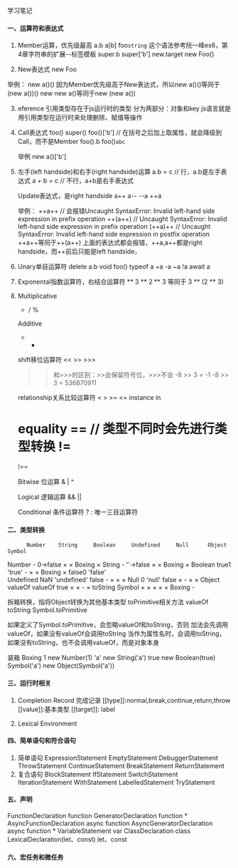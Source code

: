学习笔记
#### 一、运算符和表达式
1. Member运算，优先级最高
a.b
a[b]
foo`string`  这个语法参考阮一峰es6，第4章字符串的扩展--标签模板
super.b
super['b']
new.target
new Foo()

2. New表达式
new Foo

举例：
new a()()
因为Member优先级高于New表达式，所以new a()()等同于(new a())()
new new a()等同于new (new a())


3. eference 引用类型存在于js运行时的类型
分为两部分：对象和key
js语言就是用引用类型在运行时来处理删除、赋值等操作

4. Call表达式
   foo()
   super()
   foo()['b'] // 在括号之后加上取属性，就会降级到Call，而不是Member
   foo().b
   foo()`abc`

   举例
   new a()['b']

5. 左手(left handside)和右手(right handside)运算
   a.b = c  // 行，a.b是左手表达式
   a + b = c  // 不行，a+b是右手表达式

   Update表达式，是right handside
   a++
   a--
   --a
   ++a

   举例：
   ++a++  // 会报错Uncaught SyntaxError: Invalid left-hand side expression in prefix operation
   ++(a++) // Uncaught SyntaxError: Invalid left-hand side expression in prefix operation
   (++a)++ // Uncaught SyntaxError: Invalid left-hand side expression in postfix operation
   ++a++等同于++(a++)
   上面的表达式都会报错，++a,a++都是right handside，而++前后只能是left handside，

6. Unary单目运算符
   delete a.b
   void foo()
   typeof a
   +a
   -a
   ~a
   !a
   await a

7. Exponental指数运算符，右结合运算符
   **
   3 ** 2 ** 3 等同于 3 ** (2 ** 3)

8. Multiplicative
   * / %
  
   Additive
   + - 
  
   shift移位运算符
   << >> >>>
   >>和>>>的区别：>>会保留符号位，>>>不会
   -8 >> 3 = -1
   -8 >> 3 = 536870911

   relationship关系比较运算符
   < > >= <= instance in

   equality
   ==   // 类型不同时会先进行类型转换
   !=
   ===
   !==

   Bitwise  位运算
   & | ^

   Logical 逻辑运算
   &&
   ||

   Conditional 条件运算符
   ? :  唯一三目运算符

#### 二、类型转换
          Number    String     Boolean     Undefined     Null      Object     Symbol
Number       -                 0->false       ×           ×        Boxing       ×
String                -        ''->false      ×           ×        Boxing       ×
Boolean   true1     'true'        -           ×           ×        Boxing       ×
          false0    'false'                               
Undefined  NaN      'undefined'  false        -           ×           ×         ×
Null        0       'null'       false        ×           -           ×         ×
Object    valueOf   valueOf      true         ×           ×           -         ×
                    toString 
Symbol      ×          ×           ×          ×           ×        Boxing       -

拆箱转换，指将Object转换为其他基本类型
toPrimitive相关方法
valueOf
toString
Symbol.toPrimitive

如果定义了Symbol.toPrimitive，会忽略valueOf和toString，否则
加法会先调用valueOf，如果没有valueOf会调用toString
当作为属性名时，会调用toString，如果没有toString，也不会调用valueOf，而是对象本身

装箱 Boxing
1            new Number(1)
'a'          new String('a')
true         new Boolean(true)
Symbol('a')  new Object(Symbol('a'))

#### 三、运行时相关
1. Completion Record 完成记录
[[type]]:normal,break,continue,return,throw
[[value]]:基本类型
[[target]]: label

2. Lexical Environment

#### 四、简单语句和符合语句
1. 简单语句
   ExpressionStatement
   EmptyStatement
   DebuggerStatement
   ThrowStatement
   ContinueStatement
   BreakStatement
   ReturnStatement
2. 复合语句
   BlockStatement
   IfStatement
   SwitchStatement
   IterationStatement
   WithStatement
   LabelledStatement
   TryStatement

#### 五、声明
FunctionDeclaration                  function
GeneratorDeclaration                 function *
AsyncFunctionDeclaration             async function
AsyncGeneratorDeclaration            async function *
VariableStatement                    var
ClassDeclaration                     class
LexicalDeclaration(let、const)       let、const

#### 六、宏任务和微任务










   


